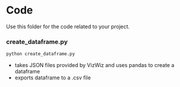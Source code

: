 # Code  

Use this folder for the code related to your project.  

### create_dataframe.py  
```bash
python create_dataframe.py
```  
- takes JSON files provided by VizWiz and uses pandas to create a dataframe  
- exports dataframe to a .csv file  